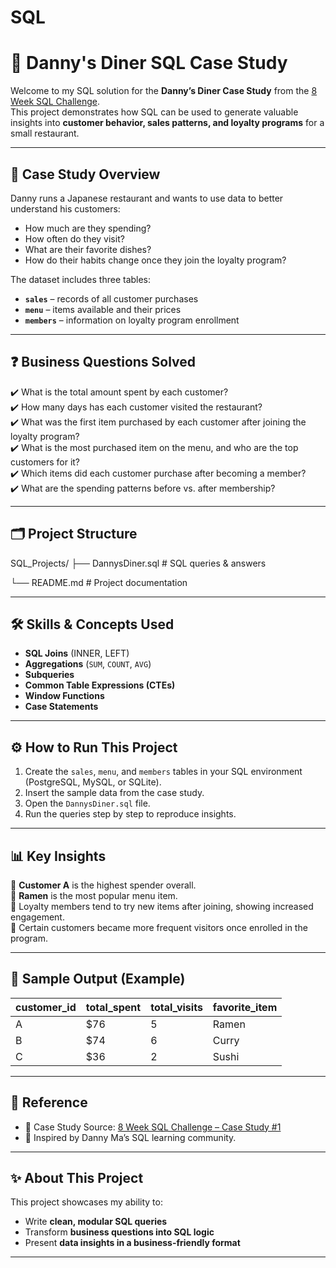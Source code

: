 # SQL

# 🍜 Danny's Diner SQL Case Study  

Welcome to my SQL solution for the **Danny’s Diner Case Study** from the [8 Week SQL Challenge](https://8weeksqlchallenge.com/case-study-1/).  
This project demonstrates how SQL can be used to generate valuable insights into **customer behavior, sales patterns, and loyalty programs** for a small restaurant.  

---

## 📖 Case Study Overview  
Danny runs a Japanese restaurant and wants to use data to better understand his customers:  
- How much are they spending?  
- How often do they visit?  
- What are their favorite dishes?  
- How do their habits change once they join the loyalty program?  

The dataset includes three tables:  

- **`sales`** – records of all customer purchases  
- **`menu`** – items available and their prices  
- **`members`** – information on loyalty program enrollment  

---

## ❓ Business Questions Solved  
✔️ What is the total amount spent by each customer?  
✔️ How many days has each customer visited the restaurant?  
✔️ What was the first item purchased by each customer after joining the loyalty program?  
✔️ What is the most purchased item on the menu, and who are the top customers for it?  
✔️ Which items did each customer purchase after becoming a member?  
✔️ What are the spending patterns before vs. after membership?  

---

## 🗂️ Project Structure  
SQL_Projects/
├── DannysDiner.sql # SQL queries & answers


└── README.md # Project documentation 




---

## 🛠️ Skills & Concepts Used  
- **SQL Joins** (INNER, LEFT)  
- **Aggregations** (`SUM`, `COUNT`, `AVG`)  
- **Subqueries**  
- **Common Table Expressions (CTEs)**  
- **Window Functions**  
- **Case Statements**  

---

## ⚙️ How to Run This Project  
1. Create the `sales`, `menu`, and `members` tables in your SQL environment (PostgreSQL, MySQL, or SQLite).  
2. Insert the sample data from the case study.  
3. Open the `DannysDiner.sql` file.  
4. Run the queries step by step to reproduce insights.  

---

## 📊 Key Insights  
🔹 **Customer A** is the highest spender overall.  
🔹 **Ramen** is the most popular menu item.  
🔹 Loyalty members tend to try new items after joining, showing increased engagement.  
🔹 Certain customers became more frequent visitors once enrolled in the program.  

---

## 📸 Sample Output (Example)  
| customer_id | total_spent | total_visits | favorite_item |
|-------------|-------------|---------------|---------------|
| A           | $76         | 5             | Ramen         |
| B           | $74         | 6             | Curry         |
| C           | $36         | 2             | Sushi         |

---

## 📌 Reference  
- 📂 Case Study Source: [8 Week SQL Challenge – Case Study #1](https://8weeksqlchallenge.com/case-study-1/)  
- 🙏 Inspired by Danny Ma’s SQL learning community.  

---

## ✨ About This Project  
This project showcases my ability to:  
- Write **clean, modular SQL queries**  
- Transform **business questions into SQL logic**  
- Present **data insights in a business-friendly format**  

---

